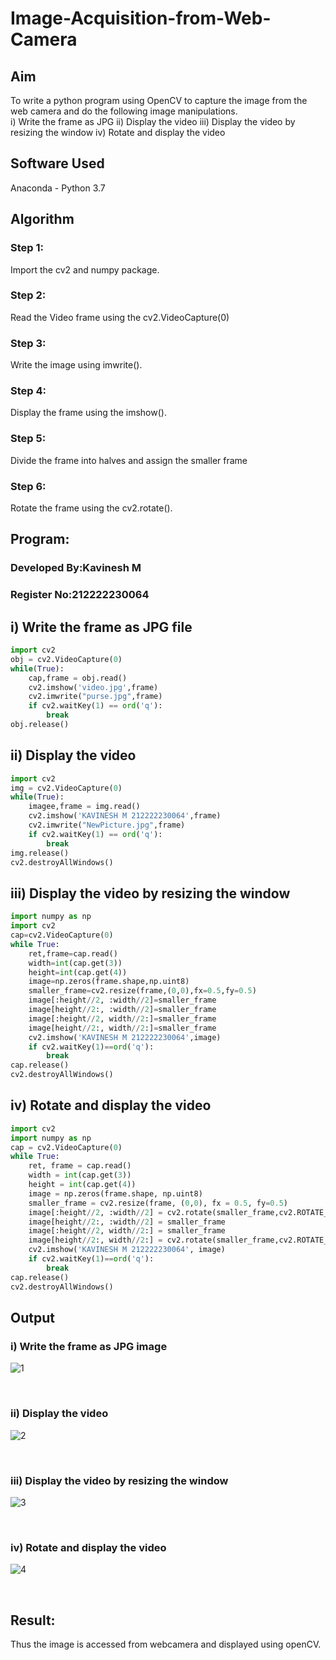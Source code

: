 # Image-Acquisition-from-Web-Camera
## Aim
To write a python program using OpenCV to capture the image from the web camera and do the following image manipulations.
<br>
i) Write the frame as JPG 
ii) Display the video 
iii) Display the video by resizing the window
iv) Rotate and display the video

## Software Used
Anaconda - Python 3.7
## Algorithm
### Step 1:
 Import the cv2 and numpy package.
<br>

### Step 2:
Read the Video frame using the cv2.VideoCapture(0)
<br>

### Step 3:
Write the image using imwrite().
<br>

### Step 4:
Display the frame using the imshow().
<br>

### Step 5:
Divide the frame into halves and assign the smaller frame
<br>
### Step 6:
Rotate the frame using the cv2.rotate().
<br>

## Program:

### Developed By:Kavinesh M
### Register No:212222230064

## i) Write the frame as JPG file
``` Python
import cv2
obj = cv2.VideoCapture(0)
while(True):
    cap,frame = obj.read()
    cv2.imshow('video.jpg',frame)
    cv2.imwrite("purse.jpg",frame)
    if cv2.waitKey(1) == ord('q'):
        break
obj.release()
```
## ii) Display the video
``` Python
import cv2
img = cv2.VideoCapture(0)
while(True):
    imagee,frame = img.read()
    cv2.imshow('KAVINESH M 212222230064',frame)
    cv2.imwrite("NewPicture.jpg",frame)
    if cv2.waitKey(1) == ord('q'):
        break
img.release()
cv2.destroyAllWindows()
```
## iii) Display the video by resizing the window
``` Python
import numpy as np
import cv2
cap=cv2.VideoCapture(0)
while True:
    ret,frame=cap.read()
    width=int(cap.get(3))
    height=int(cap.get(4))
    image=np.zeros(frame.shape,np.uint8)
    smaller_frame=cv2.resize(frame,(0,0),fx=0.5,fy=0.5)
    image[:height//2, :width//2]=smaller_frame
    image[height//2:, :width//2]=smaller_frame
    image[:height//2, width//2:]=smaller_frame
    image[height//2:, width//2:]=smaller_frame
    cv2.imshow('KAVINESH M 212222230064',image)
    if cv2.waitKey(1)==ord('q'):
        break
cap.release()
cv2.destroyAllWindows()
```
## iv) Rotate and display the video
``` Python
import cv2
import numpy as np
cap = cv2.VideoCapture(0)
while True:
    ret, frame = cap.read() 
    width = int(cap.get(3))
    height = int(cap.get(4))
    image = np.zeros(frame.shape, np.uint8) 
    smaller_frame = cv2.resize(frame, (0,0), fx = 0.5, fy=0.5)
    image[:height//2, :width//2] = cv2.rotate(smaller_frame,cv2.ROTATE_180)
    image[height//2:, :width//2] = smaller_frame 
    image[:height//2, width//2:] = smaller_frame
    image[height//2:, width//2:] = cv2.rotate(smaller_frame,cv2.ROTATE_180)
    cv2.imshow('KAVINESH M 212222230064', image)
    if cv2.waitKey(1)==ord('q'):
        break
cap.release()
cv2.destroyAllWindows()

```
## Output

### i) Write the frame as JPG image
![1](https://github.com/kavinesh8476/Image-Acquisition-from-Web-Cameraa/assets/118466561/1aa94aef-4b38-4034-9ac7-c1365281783f)

</br>


### ii) Display the video
![2](https://github.com/kavinesh8476/Image-Acquisition-from-Web-Cameraa/assets/118466561/d431ac77-721f-43ad-b5a0-477273472094)

</br>


### iii) Display the video by resizing the window
![3](https://github.com/kavinesh8476/Image-Acquisition-from-Web-Cameraa/assets/118466561/1c9abc0c-571f-4919-a4a2-9dd935193f74)

</br>



### iv) Rotate and display the video
![4](https://github.com/kavinesh8476/Image-Acquisition-from-Web-Cameraa/assets/118466561/9a3ba52c-d23f-4ede-bc73-83d108f28875)

</br>

## Result:
Thus the image is accessed from webcamera and displayed using openCV.
